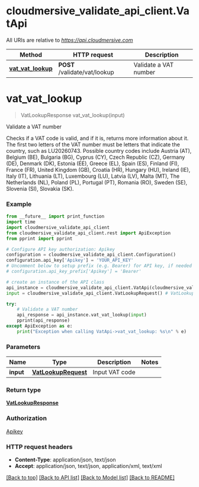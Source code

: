 # cloudmersive_validate_api_client.VatApi

All URIs are relative to *https://api.cloudmersive.com*

Method | HTTP request | Description
------------- | ------------- | -------------
[**vat_vat_lookup**](VatApi.md#vat_vat_lookup) | **POST** /validate/vat/lookup | Validate a VAT number


# **vat_vat_lookup**
> VatLookupResponse vat_vat_lookup(input)

Validate a VAT number

Checks if a VAT code is valid, and if it is, returns more information about it.  The first two letters of the VAT number must be letters that indicate the country, such as LU20260743.  Possible country codes include Austria (AT), Belgium (BE), Bulgaria (BG), Cyprus (CY), Czech Republic (CZ), Germany (DE), Denmark (DK), Estonia (EE), Greece (EL), Spain (ES), Finland (FI), France (FR), United Kingdom (GB), Croatia (HR), Hungary (HU), Ireland (IE), Italy (IT), Lithuania (LT), Luxembourg (LU), Latvia (LV), Malta (MT), The Netherlands (NL), Poland (PL), Portugal (PT), Romania (RO), Sweden (SE), Slovenia (SI), Slovakia (SK).

### Example
```python
from __future__ import print_function
import time
import cloudmersive_validate_api_client
from cloudmersive_validate_api_client.rest import ApiException
from pprint import pprint

# Configure API key authorization: Apikey
configuration = cloudmersive_validate_api_client.Configuration()
configuration.api_key['Apikey'] = 'YOUR_API_KEY'
# Uncomment below to setup prefix (e.g. Bearer) for API key, if needed
# configuration.api_key_prefix['Apikey'] = 'Bearer'

# create an instance of the API class
api_instance = cloudmersive_validate_api_client.VatApi(cloudmersive_validate_api_client.ApiClient(configuration))
input = cloudmersive_validate_api_client.VatLookupRequest() # VatLookupRequest | Input VAT code

try:
    # Validate a VAT number
    api_response = api_instance.vat_vat_lookup(input)
    pprint(api_response)
except ApiException as e:
    print("Exception when calling VatApi->vat_vat_lookup: %s\n" % e)
```

### Parameters

Name | Type | Description  | Notes
------------- | ------------- | ------------- | -------------
 **input** | [**VatLookupRequest**](VatLookupRequest.md)| Input VAT code | 

### Return type

[**VatLookupResponse**](VatLookupResponse.md)

### Authorization

[Apikey](../README.md#Apikey)

### HTTP request headers

 - **Content-Type**: application/json, text/json
 - **Accept**: application/json, text/json, application/xml, text/xml

[[Back to top]](#) [[Back to API list]](../README.md#documentation-for-api-endpoints) [[Back to Model list]](../README.md#documentation-for-models) [[Back to README]](../README.md)


